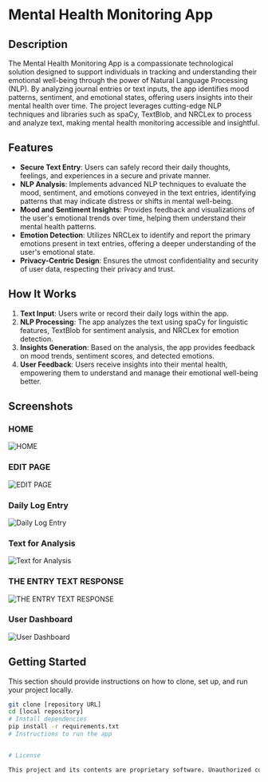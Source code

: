 # Mental Health Monitoring App

## Description

The Mental Health Monitoring App is a compassionate technological solution designed to support individuals in tracking and understanding their emotional well-being through the power of Natural Language Processing (NLP). By analyzing journal entries or text inputs, the app identifies mood patterns, sentiment, and emotional states, offering users insights into their mental health over time. The project leverages cutting-edge NLP techniques and libraries such as spaCy, TextBlob, and NRCLex to process and analyze text, making mental health monitoring accessible and insightful.

## Features

- **Secure Text Entry**: Users can safely record their daily thoughts, feelings, and experiences in a secure and private manner.
- **NLP Analysis**: Implements advanced NLP techniques to evaluate the mood, sentiment, and emotions conveyed in the text entries, identifying patterns that may indicate distress or shifts in mental well-being.
- **Mood and Sentiment Insights**: Provides feedback and visualizations of the user's emotional trends over time, helping them understand their mental health patterns.
- **Emotion Detection**: Utilizes NRCLex to identify and report the primary emotions present in text entries, offering a deeper understanding of the user's emotional state.
- **Privacy-Centric Design**: Ensures the utmost confidentiality and security of user data, respecting their privacy and trust.

## How It Works

1. **Text Input**: Users write or record their daily logs within the app.
2. **NLP Processing**: The app analyzes the text using spaCy for linguistic features, TextBlob for sentiment analysis, and NRCLex for emotion detection.
3. **Insights Generation**: Based on the analysis, the app provides feedback on mood trends, sentiment scores, and detected emotions.
4. **User Feedback**: Users receive insights into their mental health, empowering them to understand and manage their emotional well-being better.

## Screenshots

### HOME
![HOME](https://github.com/TanmayDhobale/mental-health-monitoring/assets/89733575/5c6f013b-9c73-4f4f-b6e4-ee7ffd6e7ee2)

### EDIT PAGE
![EDIT PAGE](https://github.com/TanmayDhobale/mental-health-monitoring/assets/89733575/ffeadd2f-f473-4889-bff2-1e349303f0f3)

### Daily Log Entry
![Daily Log Entry](https://github.com/TanmayDhobale/mental-health-monitoring/assets/89733575/62827f6e-64be-4025-9a46-cee02817827e)

### Text for Analysis
![Text for Analysis](https://github.com/TanmayDhobale/mental-health-monitoring/assets/89733575/4a60ab82-c857-4c09-b792-11aa2c73aafa)

### THE ENTRY TEXT RESPONSE
![THE ENTRY TEXT RESPONSE](https://github.com/TanmayDhobale/mental-health-monitoring/assets/89733575/43949f8f-ab3b-4b7b-8f6a-0e06ef50d8be)

### User Dashboard
![User Dashboard](https://github.com/TanmayDhobale/mental-health-monitoring/assets/89733575/24eb83e7-0f24-40b2-85e1-cfad99045131)


## Getting Started

This section should provide instructions on how to clone, set up, and run your project locally.

```bash
git clone [repository URL]
cd [local repository]
# Install dependencies
pip install -r requirements.txt
# Instructions to run the app


# License

This project and its contents are proprietary software. Unauthorized copying, modification, distribution, and use of this software, via any medium, are strictly prohibited without the express permission of the copyright @tanmay4l.

